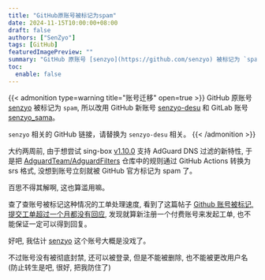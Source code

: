```yaml
---
title: "GitHub原账号被标记为spam"
date: 2024-11-15T10:00:00+08:00
draft: false
authors: ["SenZyo"]
tags: [GitHub]
featuredImagePreview: ""
summary: "GitHub 原账号 [senzyo](https://github.com/senzyo) 被标记为 `spam`, 所以改用新的 GitHub 账号 [senzyo-desu](https://github.com/senzyo-desu) 和 GitLab 账号 [senzyo_sama](https://gitlab.com/senzyo_sama)。"
toc:
  enable: false
---
```


{{< admonition type=warning title="账号迁移" open=true >}}
GitHub 原账号 [senzyo](https://github.com/senzyo) 被标记为 `spam`, 所以改用 GitHub 新账号 [senzyo-desu](https://github.com/senzyo-desu) 和 GitLab 账号 [senzyo_sama](https://gitlab.com/senzyo_sama)。

`senzyo` 相关的 GitHub 链接，请替换为 `senzyo-desu` 相关。
{{< /admonition >}}

大约两周前, 由于想尝试 sing-box [v1.10.0](https://sing-box.sagernet.org/zh/changelog/#1100) 支持 AdGuard DNS 过滤的新特性, 于是把 [AdguardTeam/AdguardFilters](https://github.com/AdguardTeam/AdguardFilters) 仓库中的规则通过 GitHub Actions 转换为 srs 格式, 没想到账号立刻就被 GitHub 官方标记为 spam 了。

百思不得其解啊, 这也算滥用嘛。

查了查账号被标记这种情况的工单处理速度, 看到了这篇帖子 [Github 账号被标记, 提交工单超过一个月都没有回应](https://v2ex.com/t/1078590), 发现就算新注册一个付费账号来发起工单, 也不能保证一定可以得到回复。

好吧, 我估计 [senzyo](https://github.com/senzyo) 这个账号大概是没戏了。

不过账号没有被彻底封禁, 还可以被登录, 但是不能被删除, 也不能被更改用户名 (防止转生是吧, 很好, 把我防住了)

